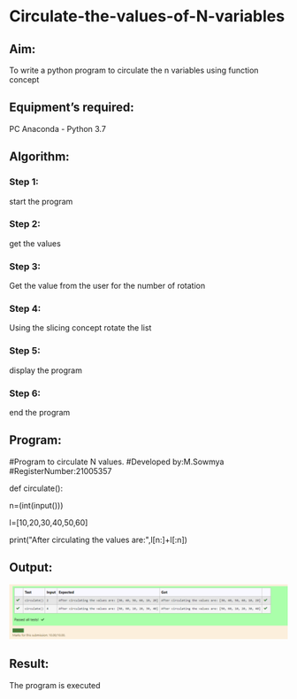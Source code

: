 # Circulate-the-values-of-N-variables
## Aim:
To write a python program to circulate the n variables using function concept
## Equipment’s required:
PC
Anaconda - Python 3.7
## Algorithm: 
### Step 1:
start the program
### Step 2: 
get the values
### Step 3: 
Get the value from the user for the number of rotation
### Step 4: 
Using the slicing concept rotate the list

### Step 5: 
display the program
### Step 6: 
end the program
## Program:
#Program to circulate N values.
#Developed by:M.Sowmya
#RegisterNumber:21005357


def circulate():

  n=(int(input())) 

  l=[10,20,30,40,50,60]

  print("After circulating the values are:",l[n:]+l[:n])


## Output:
![output](https://github.com/MSowmya28/Circulate-the-values-of-N-variables/blob/main/output.png?raw=true)
## Result:
The program is executed